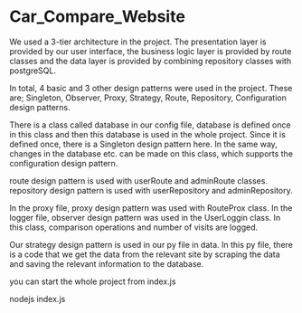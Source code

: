 # Car_Compare_Website

We used a 3-tier architecture in the project. The presentation layer is provided by our user interface, the business logic layer is provided by route classes and the data layer is provided by combining repository classes with postgreSQL.

In total, 4 basic and 3 other design patterns were used in the project. These are; Singleton, Observer, Proxy, Strategy, Route, Repository, Configuration design patterns.

There is a class called database in our config file, database is defined once in this class and then this database is used in the whole project. Since it is defined once, there is a Singleton design pattern here. In the same way, changes in the database etc. can be made on this class, which supports the configuration design pattern.

route design pattern is used with userRoute and adminRoute classes. repository design pattern is used with userRepository and adminRepository.

In the proxy file, proxy design pattern was used with RouteProx class. In the logger file, observer design pattern was used in the UserLoggin class. In this class, comparison operations and number of visits are logged.

Our strategy design pattern is used in our py file in data. In this py file, there is a code that we get the data from the relevant site by scraping the data and saving the relevant information to the database.


you can start the whole project from index.js

nodejs index.js

